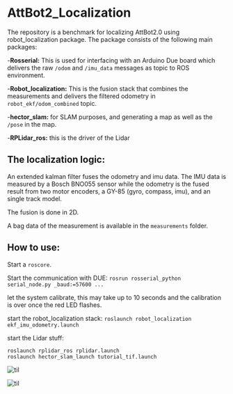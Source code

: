# AttBot2_Localization
The repository is a benchmark for localizing AttBot2.0 using robot_localization package. The package consists of the following main packages:

  -**Rosserial:** This is used for interfacing with an Arduino Due board which delivers the raw `/odom` and `/imu_data` messages as topic to ROS environment.
  
  
  -**Robot_localization:** This is the fusion stack that combines the measurements and delivers the filtered odometry in `robot_ekf/odom_combined` topic.
  
  
  -**hector_slam:** for SLAM purposes, and generating a map as well as the `/pose` in the map.
  
  
  -**RPLidar_ros:** this is the driver of the Lidar
  
## The localization logic:

An extended kalman filter fuses the odometry and imu data. The IMU data is measured by a Bosch BNO055 sensor while the odometry is the fused result from two motor encoders, a GY-85 (gyro, compass, imu), and an single track model.

The fusion is done in 2D.

A bag data of the measurement is available in the `measurements` folder.


## How to use:

Start a `roscore`.

Start the communication with DUE: `rosrun rosserial_python serial_node.py _baud:=57600 ...`

let the system calibrate, this may take up to 10 seconds and the calibration is over once the red LED flashes.

start the robot_localization stack: `roslaunch robot_localization ekf_imu_odometry.launch`

start the Lidar stuff:

```
roslaunch rplidar_ros rplidar.launch
roslaunch hector_slam_launch tutorial_tif.launch
```

![til](https://media.giphy.com/media/5yUlEXMS6K7d195qZ3/giphy.gif)

![til](https://giphy.com/gifs/AeeQCAKlcn99xEH6fw/html5)


